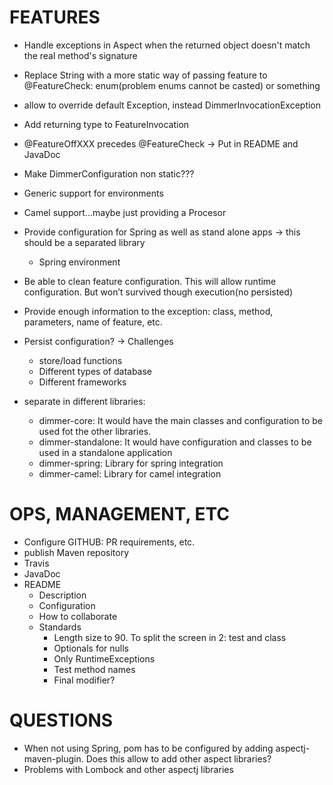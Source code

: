 # FEATURES
- Handle exceptions in Aspect when the returned object doesn't match the real method's signature
- Replace String with a more static way of passing feature to @FeatureCheck: enum(problem enums cannot be casted) or something
- allow to override default Exception, instead DimmerInvocationException
- Add returning type to FeatureInvocation
- @FeatureOffXXX precedes @FeatureCheck → Put in README and JavaDoc
- Make DimmerConfiguration non static???
- Generic support for environments
- Camel support...maybe just providing a Procesor
- Provide configuration for Spring as well as stand alone apps → this should be a separated library
    - Spring environment
- Be able to clean feature configuration. This will allow runtime configuration. But won’t survived though execution(no persisted)
- Provide enough information to the exception: class, method, parameters, name of feature, etc.

- Persist configuration? → Challenges
    - store/load functions
    - Different types of database
    - Different frameworks
    
- separate in different libraries:
    - dimmer-core: It would have the main classes and configuration to be used fot the other libraries.
    - dimmer-standalone: It would have configuration and classes to be used in a standalone application
    - dimmer-spring: Library for spring integration
    - dimmer-camel: Library for camel integration



# OPS, MANAGEMENT, ETC
- Configure GITHUB: PR requirements, etc.
- publish Maven repository
- Travis
- JavaDoc
- README
    - Description
    - Configuration
    - How to collaborate
    - Standards
        - Length size to 90. To split the screen in 2: test and class
        - Optionals for nulls
        - Only RuntimeExceptions
        - Test method names
        - Final modifier?

# QUESTIONS
- When not using Spring, pom has to be configured by adding aspectj-maven-plugin. Does this allow to add other aspect libraries?
- Problems with Lombock and other aspectj libraries
